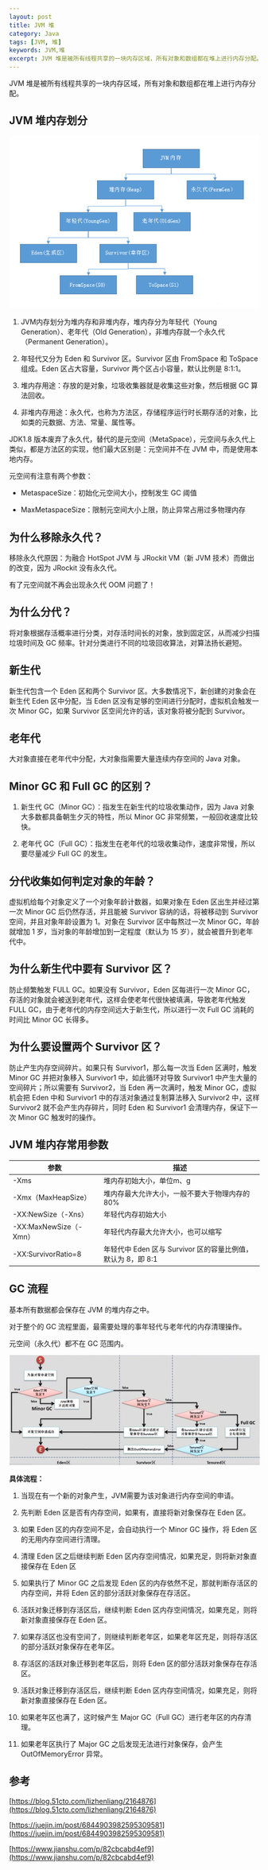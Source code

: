 ```yaml
---
layout: post
title: JVM 堆
category: Java
tags: [JVM, 堆]
keywords: JVM,堆
excerpt: JVM 堆是被所有线程共享的一块内存区域，所有对象和数组都在堆上进行内存分配。
---
```


JVM 堆是被所有线程共享的一块内存区域，所有对象和数组都在堆上进行内存分配。

## JVM 堆内存划分

![](/assets/images/2020/JVM_Heap.png)


1. JVM内存划分为堆内存和非堆内存，堆内存分为年轻代（Young Generation）、老年代（Old Generation），非堆内存就一个永久代（Permanent Generation）。

2. 年轻代又分为 Eden 和 Survivor 区。Survivor 区由 FromSpace 和 ToSpace 组成。Eden 区占大容量，Survivor 两个区占小容量，默认比例是 8:1:1。

3. 堆内存用途：存放的是对象，垃圾收集器就是收集这些对象，然后根据 GC 算法回收。

4. 非堆内存用途：永久代，也称为方法区，存储程序运行时长期存活的对象，比如类的元数据、方法、常量、属性等。

JDK1.8 版本废弃了永久代，替代的是元空间（MetaSpace），元空间与永久代上类似，都是方法区的实现，他们最大区别是：元空间并不在 JVM 中，而是使用本地内存。

元空间有注意有两个参数：

* MetaspaceSize：初始化元空间大小，控制发生 GC 阈值

* MaxMetaspaceSize：限制元空间大小上限，防止异常占用过多物理内存

## 为什么移除永久代？

移除永久代原因：为融合 HotSpot JVM 与 JRockit VM（新 JVM 技术）而做出的改变，因为 JRockit 没有永久代。

有了元空间就不再会出现永久代 OOM 问题了！

## 为什么分代？

将对象根据存活概率进行分类，对存活时间长的对象，放到固定区，从而减少扫描垃圾时间及 GC 频率。针对分类进行不同的垃圾回收算法，对算法扬长避短。

## 新生代

新生代包含一个 Eden 区和两个 Survivor 区。大多数情况下，新创建的对象会在新生代 Eden 区中分配，当 Eden 区没有足够的空间进行分配时，虚拟机会触发一次 Minor GC，如果 Survivor 区空间允许的话，该对象将被分配到 Survivor。

## 老年代

大对象直接在老年代中分配，大对象指需要大量连续内存空间的 Java 对象。

## Minor GC 和 Full GC 的区别？

1. 新生代 GC（Minor GC）：指发生在新生代的垃圾收集动作，因为 Java 对象大多数都具备朝生夕灭的特性，所以 Minor GC 非常频繁，一般回收速度比较快。

2. 老年代 GC（Full GC）：指发生在老年代的垃圾收集动作，速度非常慢，所以要尽量减少 Full GC 的发生。

## 分代收集如何判定对象的年龄？

虚拟机给每个对象定义了一个对象年龄计数器，如果对象在 Eden 区出生并经过第一次 Minor GC 后仍然存活，并且能被 Survivor 容纳的话，将被移动到 Survivor 空间，并且对象年龄设置为 1。对象在 Survivor 区中每熬过一次 Minor GC，年龄就增加 1 岁，当对象的年龄增加到一定程度（默认为 15 岁），就会被晋升到老年代中。

## 为什么新生代中要有 Survivor 区？

防止频繁触发 FULL GC。如果没有 Survivor，Eden 区每进行一次 Minor GC，存活的对象就会被送到老年代，这样会使老年代很快被填满，导致老年代触发 FULL GC，由于老年代的内存空间远大于新生代，所以进行一次 Full GC 消耗的时间比 Minor GC 长得多。

## 为什么要设置两个 Survivor 区？

防止产生内存空间碎片。如果只有 Survivor1，那么每一次当 Eden 区满时，触发 Minor GC 并把对象移入 Survivor1 中，如此循环对导致 Survivor1 中产生大量的空间碎片；所以需要有 Survivor2，当 Eden 再一次满时，触发 Minor GC，虚拟机会把 Eden 中和 Survivor1 中的存活对象通过复制算法移入 Survivor2 中，这样 Survivor2 就不会产生内存碎片，同时 Eden 和 Survivor1 会清理内存，保证下一次 Minor GC 触发时的操作。

## JVM 堆内存常用参数

| 参数 | 描述 |
| ----| ---- |
| -Xms | 堆内存初始大小，单位m、g |
| -Xmx（MaxHeapSize） |  	堆内存最大允许大小，一般不要大于物理内存的 80% |
| -XX:NewSize（-Xns） | 年轻代内存初始大小 |
| -XX:MaxNewSize（-Xmn） | 年轻代内存最大允许大小，也可以缩写 |
| -XX:SurvivorRatio=8 | 年轻代中 Eden 区与 Survivor 区的容量比例值，默认为 8，即 8:1 |

## GC 流程

基本所有数据都会保存在 JVM 的堆内存之中。

对于整个的 GC 流程里面，最需要处理的事年轻代与老年代的内存清理操作。

元空间（永久代）都不在 GC 范围内。

![](/assets/images/2020/GC_Flow.png)

**具体流程：**

1. 当现在有一个新的对象产生，JVM需要为该对象进行内存空间的申请。

2. 先判断 Eden 区是否有内存空间，如果有，直接将新对象保存在 Eden 区。

3. 如果 Eden 区的内存空间不足，会自动执行一个 Minor GC 操作，将 Eden 区的无用内存空间进行清理。

4. 清理 Eden 区之后继续判断 Eden 区内存空间情况，如果充足，则将新对象直接保存在 Eden 区

5. 如果执行了 Minor GC 之后发现 Eden 区的内存依然不足，那就判断存活区的内存空间，并将 Eden 区的部分活跃对象保存在存活区。

6. 活跃对象迁移到存活区后，继续判断 Eden 区内存空间情况，如果充足，则将新对象直接保存在 Eden 区。

7. 如果存活区也没有空间了，则继续判断老年区，如果老年区充足，则将存活区的部分活跃对象保存在老年区。

8. 存活区的活跃对象迁移到老年区后，则将 Eden 区的部分活跃对象保存在存活区。

9. 活跃对象迁移到存活区后，继续判断 Eden 区内存空间情况，如果充足，则将新对象直接保存在 Eden 区。

10. 如果老年区也满了，这时候产生 Major GC（Full GC）进行老年区的内存清理。

11. 如果老年区执行了 Major GC 之后发现无法进行对象保存，会产生 OutOfMemoryError 异常。

## 参考

[https://blog.51cto.com/lizhenliang/2164876](https://blog.51cto.com/lizhenliang/2164876)

[https://juejin.im/post/6844903982595309581](https://juejin.im/post/6844903982595309581)

[https://www.jianshu.com/p/82cbcabd4ef9](https://www.jianshu.com/p/82cbcabd4ef9)
